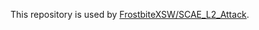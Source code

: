 This repository is used by [FrostbiteXSW/SCAE_L2_Attack](https://github.com/FrostbiteXSW/SCAE_L2_Attack).